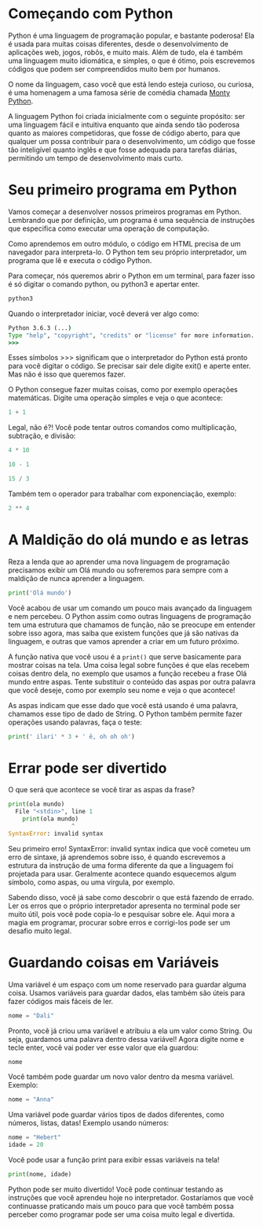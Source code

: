 # Começando com Python

Python é uma linguagem de programação popular, e bastante poderosa! Ela é usada para muitas coisas diferentes, desde o desenvolvimento de aplicações web, jogos, robôs, e muito mais. Além de tudo, ela é também uma linguagem muito idiomática, e simples, o que é ótimo, pois escrevemos códigos que podem ser compreendidos muito bem por humanos.

O nome da linguagem, caso você que está lendo esteja curioso, ou curiosa, é uma homenagem a uma famosa série de comédia chamada [Monty Python](https://pt.wikipedia.org/wiki/Monty_Python%27s_Flying_Circus).

A linguagem Python foi criada inicialmente com o seguinte propósito: ser uma linguagem fácil e intuitiva enquanto que ainda sendo tão poderosa quanto as maiores competidoras, que fosse de código aberto, para que qualquer um possa contribuir para o desenvolvimento, um código que fosse tão inteligível quanto inglês e que fosse adequada para tarefas diárias, permitindo um tempo de desenvolvimento mais curto.

# Seu primeiro programa em Python

Vamos começar a desenvolver nossos primeiros programas em Python. Lembrando que por definição, um programa é uma sequência de instruções que especifica como executar uma operação de computação.

Como aprendemos em outro módulo, o código em HTML precisa de um navegador para interpreta-lo. O Python tem seu próprio interpretador, um programa que lê e executa o código Python.

Para começar, nós queremos abrir o Python em um terminal, para fazer isso é só digitar o comando python, ou python3 e apertar enter.

```cmd
python3
```

Quando o interpretador iniciar, você deverá ver algo como:

```cmd
Python 3.6.3 (...)
Type "help", "copyright", "credits" or "license" for more information.
>>>
```

Esses símbolos >>> significam que o interpretador do Python está pronto para você digitar o código. Se precisar sair dele digite exit() e aperte enter. Mas não é isso que queremos fazer.

O Python consegue fazer muitas coisas, como por exemplo operações matemáticas. Digite uma operação simples e veja o que acontece:
```python
1 + 1
```

Legal, não é?! Você pode tentar outros comandos como multiplicação, subtração, e divisão:

```python
4 * 10
```

```python
10 - 1
```

```python
15 / 3
```
Também tem o operador para trabalhar com exponenciação, exemplo:
```python
2 ** 4
```

# A Maldição do olá mundo e as letras

Reza a lenda que ao aprender uma nova linguagem de programação precisamos exibir um Olá mundo ou sofreremos para sempre com a maldição de nunca aprender a linguagem.

```python
print('Olá mundo')
```
Você acabou de usar um comando um pouco mais avançado da linguagem e nem percebeu. O Python assim como outras linguagens de programação tem uma estrutura que chamamos de função, não se preocupe em entender sobre isso agora, mas saiba que  existem funções que já são nativas da linguagem, e outras que vamos aprender a criar em um futuro próximo. 

A função nativa que você usou é a <code>print()</code> que serve basicamente para mostrar coisas na tela. Uma coisa legal sobre funções é que elas recebem coisas dentro dela, no exemplo que usamos a função recebeu a frase Olá mundo entre aspas. Tente substituir o conteúdo das aspas por outra palavra que você deseje, como por exemplo seu nome e veja o que acontece!

As aspas indicam que esse dado que você está usando é uma palavra, chamamos esse tipo de dado de String. O Python também permite fazer operações usando palavras, faça o teste:
```python
print(' ilari' * 3 + ' ê, oh oh oh')
```

# Errar pode ser divertido

O que será que acontece se você tirar as aspas da frase?
```python
print(ola mundo)
  File "<stdin>", line 1
    print(ola mundo)
                  ^
SyntaxError: invalid syntax
```
Seu primeiro erro! SyntaxError: invalid syntax indica que você cometeu um erro de sintaxe, já aprendemos sobre isso, é quando escrevemos a estrutura da instrução de uma forma diferente da que a linguagem foi projetada para usar. Geralmente acontece quando esquecemos algum símbolo, como aspas, ou uma vírgula, por exemplo.

Sabendo disso, você já sabe como descobrir o que está fazendo de errado. Ler os erros que o próprio interpretador apresenta no terminal pode ser muito útil, pois você pode copia-lo e pesquisar sobre ele. Aqui mora a magia em programar, procurar sobre erros e corrigi-los pode ser um desafio muito legal.

# Guardando coisas em Variáveis

Uma variável é um espaço com um nome reservado para guardar alguma coisa. Usamos variáveis para guardar dados, elas também são úteis para fazer códigos mais fáceis de ler.

```python
nome = "Dali"
```
Pronto, você já criou uma varíável e atribuiu a ela um valor como String. Ou seja, guardamos uma palavra dentro dessa variável! Agora digite nome e tecle enter, você vai poder ver esse valor que ela guardou:

```python
nome
```
Você também pode guardar um novo valor dentro da mesma variável. Exemplo:

```python
nome = "Anna"
```
Uma variável pode guardar vários tipos de dados diferentes, como números, listas, datas! Exemplo usando números:

```python
nome = "Hebert"
idade = 20
```

Você pode usar a função print para exibir essas variáveis na tela!
```python
print(nome, idade)
```

Python pode ser muito divertido! Você pode continuar testando as instruções que você aprendeu hoje no interpretador. Gostaríamos que você continuasse praticando mais um pouco para que você também possa perceber como programar pode ser uma coisa muito legal e divertida.

